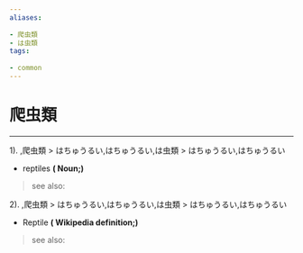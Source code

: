 ```yaml
---
aliases:
    
- 爬虫類
- は虫類
tags:
    
- common
---
```


# 爬虫類
---
1).
,爬虫類 > はちゅうるい,はちゅうるい,は虫類 > はちゅうるい,はちゅうるい

- reptiles
**( Noun;)**
> see also: 
            
2).
,爬虫類 > はちゅうるい,はちゅうるい,は虫類 > はちゅうるい,はちゅうるい

- Reptile
**( Wikipedia definition;)**
> see also: 
            